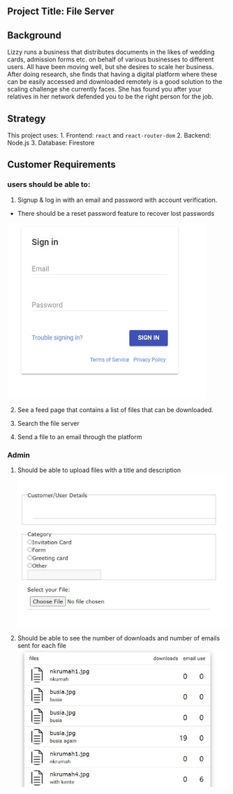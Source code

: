 ## Project Title: File Server

## Background
Lizzy runs a business that distributes documents in the likes of wedding cards, admission forms etc. on behalf of various businesses to different users. All have been moving well, but she desires to scale her business. After doing research, she finds that having a digital platform where these can be easily accessed and downloaded remotely is a good solution to the scaling challenge she currently faces. She has found you after your relatives in her network defended you to be the right person for the job.

## Strategy
This project uses:
    1. Frontend: `react` and  `react-router-dom` 
    2. Backend: Node.js
    3. Database: Firestore

## Customer Requirements
 ### users should be able to:
1. Signup & log in with an email and password with account verification.
 + There should be a reset password feature to recover lost passwords

![plot](images/user_signin.JPG)

2. See a feed page that contains a list of files that can be downloaded.

3. Search the file server

4. Send a file to an email through the platform

### Admin
1. Should be able to upload files with a title and description
![plot](images/admin_upload.JPG)

2. Should be able to see the number of downloads and number of emails sent for each file
![plot](images/admin_filehistory.JPG)
